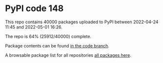 # PyPI code 148

This repo contains 40000 packages uploaded to PyPI between 
2022-04-24 11:45 and 2022-05-01 16:26.

The repo is 64% (25912/40000) complete.

Package contents can be found [in the code branch](https://github.com/pypi-data/pypi-mirror-148/tree/code/packages).

A browsable package list for all repositories [all packages here](https://pypi-data.github.io/website/repositories/pypi-mirror-148).


